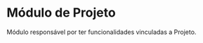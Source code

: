 Módulo de Projeto
=================

M&oacute;dulo respons&aacute;vel por ter funcionalidades vinculadas a Projeto.